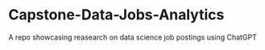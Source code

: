 # Capstone-Data-Jobs-Analytics
A repo showcasing reasearch on data science job postings using ChatGPT
